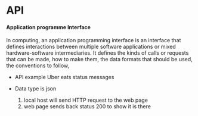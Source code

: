 # API 
#### Application programme Interface  

In computing, an application programming interface is an interface that defines interactions between multiple software applications or mixed hardware-software intermediaries. It defines the kinds of calls or requests that can be made, how to make them, the data formats that should be used, the conventions to follow,

- API example Uber eats status messages
- Data type is json

    1) local host will send HTTP request to the web page
    2) web page sends back status 200 to show it is there